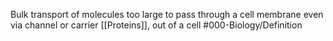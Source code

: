 Bulk transport of molecules too large to pass through a cell membrane even via channel or carrier [[Proteins]], out of a cell
#000-Biology/Definition 